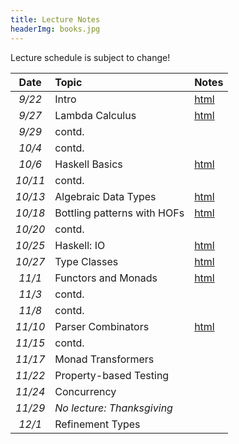 ```yaml
---
title: Lecture Notes
headerImg: books.jpg
---
```


Lecture schedule is subject to change!

| **Date**   | **Topic**                       | **Notes**                 |
|:----------:|:--------------------------------|:--------------------------|
| *9/22*     | Intro                           | [html][00-intro]          |
| *9/27*     | Lambda Calculus                 | [html][01-lambda]         |
| *9/29*     | contd.                          |                           |
| *10/4*     | contd.                          |                           |
| *10/6*     | Haskell Basics                  | [html][02-hs-basic]       |
| *10/11*    | contd.                          |                           |
| *10/13*    | Algebraic Data Types            | [html][03-hs-types]       |
| *10/18*    | Bottling patterns with HOFs     | [html][04-hof]            |
| *10/20*    | contd.                          |                           |
| *10/25*    | Haskell: IO                     | [html][05-hs-io]          |
| *10/27*    | Type Classes                    | [html][06-classes]        |
| *11/1*     | Functors and Monads             | [html][07-monads]         |
| *11/3*     | contd.                          |                           |
| *11/8*     | contd.                          |                           |
| *11/10*    | Parser Combinators              | [html][08-parsers]        |
| *11/15*    | contd.                          |                           |
| *11/17*    | Monad Transformers              |                           |
| *11/22*    | Property-based Testing          |                           |
| *11/24*    | Concurrency                     |                           |
| *11/29*    | *No lecture: Thanksgiving*      |                           |
| *12/1*     | Refinement Types                |                           |

[00-intro]: lectures/00-intro.html
[01-lambda]: lectures/01-lambda.html
[02-hs-basic]: lectures/02-haskell-basic.html
[03-hs-types]: lectures/03-haskell-types.html
[04-hof]: lectures/04-hof.html
[05-hs-io]: lectures/05-haskell-io.html
[06-classes]: lectures/06-classes.html
[07-monads]: lectures/07-monads.html
[08-parsers]: lectures/08-parsers.html


<!-- OLD -->

[TBD]: TBD
[code]: https://github.com/ucsd-cse230/fa20/tree/master/static/code/src
[02-hs-basic-A]: static/raw/02-haskell-basic-A.pdf
[02-hs-basic-B]: static/raw/02-haskell-basic-B.pdf
[lec_10_15]: static/code/src/lec_10_15_20.hs
[lec_10_20]: static/code/src/lec_10_20_20.hs
[lec_10_22]: static/code/src/lec_10_22_20.hs
[03-hs-types-A]: static/raw/03-hs-types-A.pdf
[03-hs-types-B]: static/raw/03-hs-types-A.pdf
[06-poly-data]: lectures/06-poly-data.html    
[06-poly-hof]: static/raw/06-poly-hof.pdf
[07-hofs]: static/raw/07-hofs.pdf


[05-higher-order]: lectures/05-higher-order.html 
[06-poly-data]: lectures/06-poly-data.html    
[07-patterns]: lectures/07-bottling-patterns.html     
[08-typeclasses]: lectures/08-typeclasses.html  
[09-monads]: lectures/09-monads.html
[10-list]: lectures/10-list.html
[11-state]: lectures/11-state.html
[12-parsers]: lectures/12-parsers.html
[13-transformers]: lectures/13-transformers.html
[14-testing]: lectures/14-testing.html
[15-stm]: lectures/15-stm.html